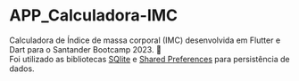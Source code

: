 # APP_Calculadora-IMC
Calculadora de Índice de massa corporal (IMC) desenvolvida em Flutter e Dart para o Santander Bootcamp 2023. 📘<br>
Foi utilizado as bibliotecas [SQlite](https://pub.dev/packages/sqflite) e [Shared Preferences](https://pub.dev/packages/shared_preferences) para persistência de dados.
